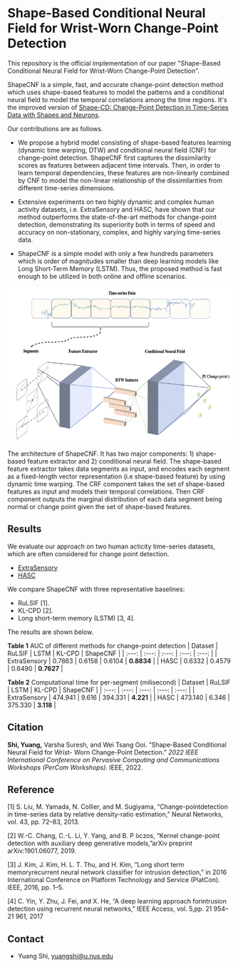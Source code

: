 # Shape-Based Conditional Neural Field for Wrist-Worn Change-Point Detection

This repository is the official implementation of our paper "Shape-Based Conditional Neural Field for Wrist-Worn Change-Point Detection".

ShapeCNF is a simple, fast, and accurate change-point detection method which uses shape-based features to model the patterns and a conditional neural field to model the temporal correlations among the time regions. It's the improved version of [Shape-CD: Change-Point Detection in Time-Series Data with Shapes and Neurons](https://arxiv.org/abs/2007.11985).

Our contributions are as follows.
- We propose a hybrid model consisting of shape-based features learning (dynamic time warping, DTW) and conditional neural field (CNF) for change-point detection. ShapeCNF first captures the dissimilarity scores as features between adjacent time intervals. Then, in order to learn temporal dependencies, these features are non-linearly combined by CNF to model the non-linear relationship of the dissimilarities from different time-series dimensions. 

- Extensive experiments on two highly dynamic and complex human activity datasets, i.e. ExtraSensory and HASC, have shown that our method outperforms the state-of-the-art methods for change-point detection, demonstrating its superiority both in terms of speed and accuracy on non-stationary, complex, and highly varying time-series data.

- ShapeCNF is a simple model with only a few hundreds parameters which is order of magnitudes smaller than deep learning models like Long Short-Term Memory (LSTM). Thus, the proposed method is fast enough to be utilized in both online and offline scenarios.

<p align="center">
<img src="./architecture.png" height=350>
</p>

The architecture of ShapeCNF. It has two major components: 1) shape-based feature extractor and 2) conditional neural field. The shape-based feature extractor takes data segments as input, and encodes each segment as a fixed-length vector representation (i.e shape-based feature) by using dynamic time warping. The CRF component takes the set of shape-based features as input and models their temporal correlations. Then CRF component outputs the marginal distribution of each data segment being normal or change point given the set of shape-based features.

## Results

We evaluate our approach on two human acticity time-series datasets, which are often considered for change point detection.

- [ExtraSensory](http://extrasensory.ucsd.edu)
- [HASC](http://hasc.jp/hc2011)

We compare ShapeCNF with three representative baselines: 
- RuLSIF [1].
- KL-CPD [2].
- Long short-term memory (LSTM) [3, 4].

The results are shown below.


**Table 1** AUC of different methods for change-point detection
| Dataset | RuLSIF | LSTM | KL-CPD | ShapeCNF |
| :---: | :---: | :---: | :---: | :---: |
| ExtraSensory | 0.7863 | 0.6158 | 0.6104 | **0.8834** |
| HASC | 0.6332 | 0.4579 | 0.6490 | **0.7627** |


**Table 2** Computational time for per-segment (milisecond)
| Dataset | RuLSIF | LSTM | KL-CPD | ShapeCNF |
| :---: | :---: | :---: | :---: | :---: |
| ExtraSensory | 474.941 | 9.616 | 394.331 | **4.221** |
| HASC | 473.140 | 6.346 | 375.330 | **3.118** |


## Citation
**Shi, Yuang,** Varsha Suresh, and Wei Tsang Ooi. “Shape-Based Conditional Neural Field for Wrist- Worn Change-Point Detection.” *2022 IEEE International Conference on Pervasive Computing and Communications Workshops (PerCom Workshops)*. IEEE, 2022.

## Reference
[1] S. Liu, M. Yamada, N. Collier, and M. Sugiyama, “Change-pointdetection in time-series data by relative density-ratio estimation,” Neural Networks, vol. 43, pp. 72–83, 2013.

[2] W.-C. Chang, C.-L. Li, Y. Yang, and B. P ́oczos, “Kernel  change-point  detection  with  auxiliary  deep  generative  models,”arXiv preprint arXiv:1901.06077, 2019.

[3] J. Kim, J. Kim, H. L. T. Thu, and H. Kim, “Long short term memoryrecurrent neural network classifier for intrusion detection,” in 2016 International Conference on Platform Technology and Service (PlatCon). IEEE, 2016, pp. 1–5.

[4] C. Yin, Y. Zhu, J. Fei, and X. He, “A  deep  learning  approach  forintrusion detection using recurrent neural networks,” IEEE Access, vol. 5,pp. 21 954–21 961, 2017

## Contact

- Yuang Shi, yuangshi@u.nus.edu
